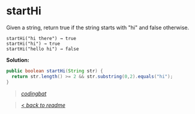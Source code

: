 # startHi


Given a string, return true if the string starts with "hi" and false otherwise.

```
startHi("hi there") → true
startHi("hi") → true
startHi("hello hi") → false
```

**Solution:**

```java
public boolean startHi(String str) {
  return str.length() >= 2 && str.substring(0,2).equals("hi");
}
```

> _[codingbat](http://codingbat.com/prob/p191022)_

> [< _back to readme_](FINDREPLACEREADME)